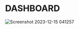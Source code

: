 <h1 align="left">DASHBOARD</h1>

![Screenshot 2023-12-15 041257](https://github.com/hassaninyasser/Coffee-Shop-Sales/assets/152911919/b337a744-e75e-4443-9867-694454c9fcdf)
